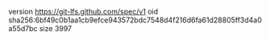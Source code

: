 version https://git-lfs.github.com/spec/v1
oid sha256:6bf49c0b1aa1cb9efce943572bdc7548d4f216d6fa61d28805ff3d4a0a55d7bc
size 3997
